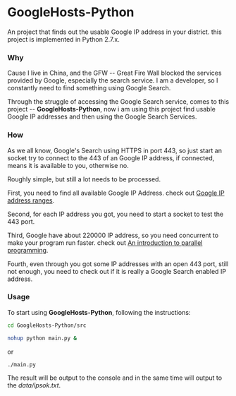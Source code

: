 GoogleHosts-Python
============
An project that finds out the usable Google IP address in your district. this project is implemented in Python 2.7.x.

### Why
Cause I live in China, and the GFW -- Great Fire Wall blocked the services provided by Google, especially the search service. I am a developer, so I constantly need to find something using Google Search.

Through the struggle of accessing the Google Search service, comes to this project -- **GoogleHosts-Python**, now i am using this project find usable Google IP addresses and then using the Google Search Services.

### How
As we all know, Google's Search using HTTPS in port 443, so just start an socket try to connect to the 443 of an Google IP address, if connected, means it is available to you, otherwise no.

Roughly simple, but still a lot needs to be processed.

First, you need to find all available Google IP Address. check out [Google IP address ranges](https://support.google.com/a/answer/60764?hl=en).

Second, for each IP address you got, you need to start a socket to test the 443 port.

Third, Google have about 220000 IP address, so you need concurrent to make your program run faster. check out [An introduction to parallel programming](http://sebastianraschka.com/Articles/2014_multiprocessing_intro.html).

Fourth, even through you got some IP addresses with an open 443 port, still not enough, you need to check out if it is really a Google Search enabled IP address.

### Usage
To start using **GoogleHosts-Python**, following the instructions:
```bash
cd GoogleHosts-Python/src
```
```bash
nohup python main.py &
```
or
```bash
./main.py
```
The result will be output to the console and in the same time will output to the *data/ipsok.txt*.
